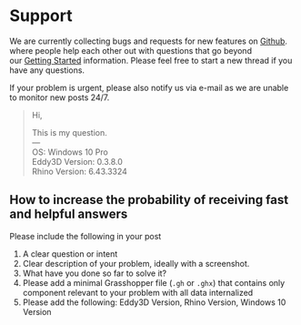 <style>
    /* Application header should be static for the landing page */
    .md-header {
      position: initial;
    }
    /* Hide navigation */
    @media screen and (min-width: 76.25em) {
      .md-sidebar--primary {
        display: none;
      }
    }
      .md-content__button {
    display: none;
  }
</style>

# Support

We are currently collecting bugs and requests for new features on [Github](https://github.com/orgs/Eddy3D-Dev/discussions). where people help each other out with questions that go beyond our [Getting Started](https://docs.eddy3d.com) information. Please feel free to start a new thread if you have any questions.

If your problem is urgent, please also notify us via e-mail as we are unable to monitor new posts 24/7.

> Hi,
> 
> This is my question.  
> —  
> OS: Windows 10 Pro  
> Eddy3D Version: 0.3.8.0  
> Rhino Version: 6.43.3324

## How to increase the probability of receiving fast and helpful answers
 
Please include the following in your post

1. A clear question or intent
2. Clear description of your problem, ideally with a screenshot.
3. What have you done so far to solve it?
4. Please add a minimal Grasshopper file (`.gh` or `.ghx`) that contains only component relevant to your problem with all data internalized
5. Please add the following: Eddy3D Version, Rhino Version, Windows 10 Version
